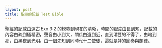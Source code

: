 ```yaml
---
layout: post
title: 聖經的記載 Test Bible
---
```


聖經的記載由遠古 Exo 3:2 的模糊到現在的清晰，時間的密度由長到短，記載的內容由疏到極精密，聲音由小到大，關係由遠到近，直到清楚的不得了，由暗到亮，由黑夜到光明。由一個先知到同時代十二使徒，這就是神的節奏與韻律。
